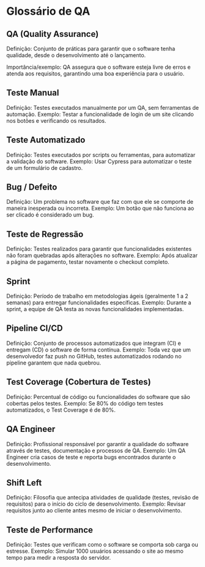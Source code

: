 # Glossário de QA

## QA (Quality Assurance)

Definição: Conjunto de práticas para garantir que o software tenha qualidade, desde o desenvolvimento até o lançamento.

Importância/exemplo: QA assegura que o software esteja livre de erros e atenda aos requisitos, garantindo uma boa experiência para o usuário.

## Teste Manual
Definição: Testes executados manualmente por um QA, sem ferramentas de automação.
Exemplo: Testar a funcionalidade de login de um site clicando nos botões e verificando os resultados.

## Teste Automatizado
Definição: Testes executados por scripts ou ferramentas, para automatizar a validação do software.
Exemplo: Usar Cypress para automatizar o teste de um formulário de cadastro.

## Bug / Defeito
Definição: Um problema no software que faz com que ele se comporte de maneira inesperada ou incorreta.
Exemplo: Um botão que não funciona ao ser clicado é considerado um bug.

## Teste de Regressão
Definição: Testes realizados para garantir que funcionalidades existentes não foram quebradas após alterações no software.
Exemplo: Após atualizar a página de pagamento, testar novamente o checkout completo.

## Sprint
Definição: Período de trabalho em metodologias ágeis (geralmente 1 a 2 semanas) para entregar funcionalidades específicas.
Exemplo: Durante a sprint, a equipe de QA testa as novas funcionalidades implementadas.

## Pipeline CI/CD
Definição: Conjunto de processos automatizados que integram (CI) e entregam (CD) o software de forma contínua.
Exemplo: Toda vez que um desenvolvedor faz push no GitHub, testes automatizados rodando no pipeline garantem que nada quebrou.

## Test Coverage (Cobertura de Testes)
Definição: Percentual de código ou funcionalidades do software que são cobertas pelos testes.
Exemplo: Se 80% do código tem testes automatizados, o Test Coverage é de 80%.

## QA Engineer
Definição: Profissional responsável por garantir a qualidade do software através de testes, documentação e processos de QA.
Exemplo: Um QA Engineer cria casos de teste e reporta bugs encontrados durante o desenvolvimento.

## Shift Left
Definição: Filosofia que antecipa atividades de qualidade (testes, revisão de requisitos) para o início do ciclo de desenvolvimento.
Exemplo: Revisar requisitos junto ao cliente antes mesmo de iniciar o desenvolvimento.

## Teste de Performance
Definição: Testes que verificam como o software se comporta sob carga ou estresse.
Exemplo: Simular 1000 usuários acessando o site ao mesmo tempo para medir a resposta do servidor.

